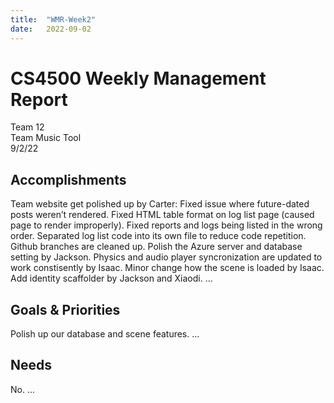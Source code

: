 ```yaml
---
title:  "WMR-Week2"
date:   2022-09-02
---
```

# CS4500 Weekly Management Report

Team 12 \
Team Music Tool \
9/2/22

## Accomplishments
Team website get polished up by Carter:
Fixed issue where future-dated posts weren’t rendered.
Fixed HTML table format on log list page (caused page to render improperly).
Fixed reports and logs being listed in the wrong order.
Separated log list code into its own file to reduce code repetition.
Github branches are cleaned up.
Polish the Azure server and database setting by Jackson.
Physics and audio player syncronization are updated to work constisently by Isaac.
Minor change how the scene is loaded by Isaac.
Add identity scaffolder by Jackson and Xiaodi.
...

## Goals & Priorities
Polish up our database and scene features.
...

## Needs
No.
...
